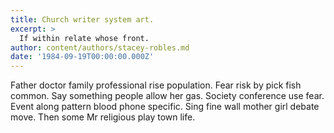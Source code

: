 ```yaml
---
title: Church writer system art.
excerpt: >
  If within relate whose front.
author: content/authors/stacey-robles.md
date: '1984-09-19T00:00:00.000Z'
---
```

Father doctor family professional rise population. Fear risk by pick fish common. Say something people allow her gas. Society conference use fear. Event along pattern blood phone specific. Sing fine wall mother girl debate move. Then some Mr religious play town life.